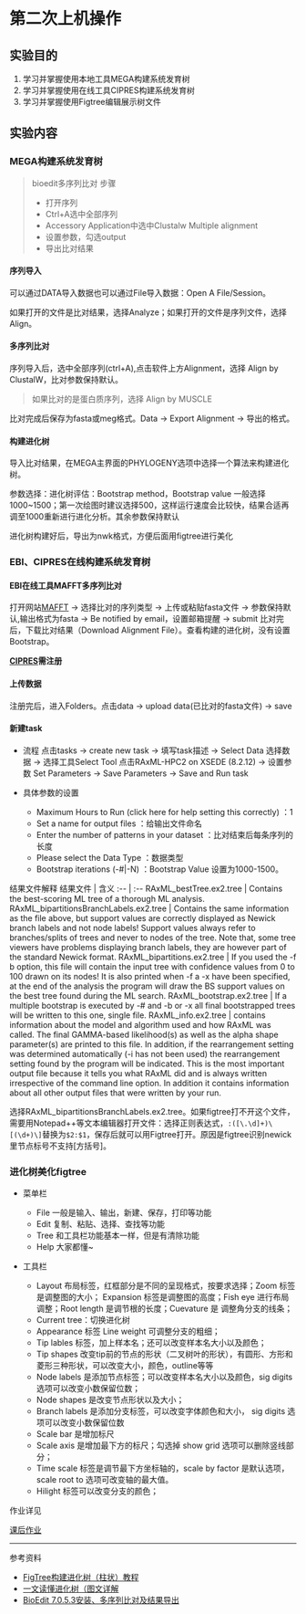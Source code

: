 # 第二次上机操作

## 实验目的

1. 学习并掌握使用本地工具MEGA构建系统发育树
2. 学习并掌握使用在线工具CIPRES构建系统发育树
3. 学习并掌握使用Figtree编辑展示树文件

## 实验内容
### MEGA构建系统发育树

> bioedit多序列比对
> 步骤
> + 打开序列
> + Ctrl+A选中全部序列
> + Accessory Application中选中Clustalw Multiple alignment
> + 设置参数，勾选output
> + 导出比对结果

#### 序列导入
可以通过DATA导入数据也可以通过File导入数据：Open A File/Session。

如果打开的文件是比对结果，选择Analyze；如果打开的文件是序列文件，选择Align。

#### 多序列比对
序列导入后，选中全部序列(ctrl+A),点击软件上方Alignment，选择 Align by ClustalW，比对参数保持默认。
> 如果比对的是蛋白质序列，选择 Align by MUSCLE

比对完成后保存为fasta或meg格式。Data -> Export Alignment -> 导出的格式。

#### 构建进化树
导入比对结果，在MEGA主界面的PHYLOGENY选项中选择一个算法来构建进化树。

参数选择：进化树评估：Bootstrap method，Bootstrap value 一般选择1000~1500；第一次绘图时建议选择500，这样运行速度会比较快，结果合适再调至1000重新进行进化分析。其余参数保持默认

进化树构建好后，导出为nwk格式，方便后面用figtree进行美化



### EBI、CIPRES在线构建系统发育树

#### EBI在线工具MAFFT多序列比对
打开网站[MAFFT](https://www.ebi.ac.uk/Tools/msa/mafft/) -> 选择比对的序列类型 -> 上传或粘贴fasta文件 -> 参数保持默认,输出格式为fasta -> Be notified by email，设置邮箱提醒 -> submit
比对完后，下载比对结果（Download Alignment File）。查看构建的进化树，没有设置Bootstrap。

**[CIPRES](https://www.phylo.org/)需注册**
#### 上传数据
注册完后，进入Folders。点击data -> upload data(已比对的fasta文件) -> save

#### 新建task

+ 流程 点击tasks -> create new task -> 填写task描述 -> Select Data 选择数据 -> 选择工具Select Tool 点击RAxML-HPC2 on XSEDE (8.2.12) -> 设置参数 Set Parameters -> Save Parameters -> Save and Run task

+ 具体参数的设置
  + Maximum Hours to Run (click here for help setting this correctly) ：1
  + Set a name for output files ：给输出文件命名
  + Enter the number of patterns in your dataset ：比对结束后每条序列的长度
  + Please select the Data Type ：数据类型
  + Bootstrap iterations (-#|-N) ：Bootstrap Value 设置为1000-1500。


结果文件解释
结果文件 | 含义
:-- | :--
RAxML_bestTree.ex2.tree | Contains the best-scoring ML tree of a thorough ML analysis. 
RAxML_bipartitionsBranchLabels.ex2.tree | Contains the same information as the file above, but support values are correctly displayed as Newick branch labels and not node labels! Support values always refer to branches/splits of trees and never to nodes of the tree. Note that, some tree viewers have problems displaying branch labels, they are however part of the standard Newick format. 
RAxML_bipartitions.ex2.tree |  If you used the -f b option, this file will contain the input tree with confidence values from 0 to 100 drawn on its nodes! It is also printed when -f a -x have been specified, at the end of the analysis the program will draw the BS support values on the best tree found during the ML search.
RAxML_bootstrap.ex2.tree | If a multiple bootstrap is executed by -# and -b or -x all final bootstrapped trees will be written to this one, single file.
RAxML_info.ex2.tree |  contains information about the model and algorithm used and how RAxML was called. The final GAMMA-based likelihood(s) as well as the alpha shape parameter(s) are printed to this file. In addition, if the rearrangement setting was determined automatically (-i  has not been used) the rearrangement setting found by the program will be indicated. This is the most important output file because it tells you what RAxML did and is always written irrespective of the command line option. In addition it contains information about all other output files that were written by your run.

选择RAxML_bipartitionsBranchLabels.ex2.tree。如果figtree打不开这个文件，需要用Notepad++等文本编辑器打开文件：选择正则表达式，`:([\.\d]+)\[(\d+)\]`替换为`$2:$1`，保存后就可以用Figtree打开。原因是figtree识别newick里节点标号不支持[方括号]。

### 进化树美化figtree

<!--看懂进化树
![看懂进化树](https://pic2.zhimg.com/v2-f9f3043dd508d5abfcc7b0a9bf2658ad_r.jpg)-->
+ 菜单栏
 	+ File 一般是输入、输出，新建、保存，打印等功能
	+ Edit 复制、粘贴、选择、查找等功能
	+ Tree 和工具栏功能基本一样，但是有清除功能
	+ Help 大家都懂~

+ 工具栏
	+ Layout 布局标签，红框部分是不同的呈现格式，按要求选择；Zoom 标签是调整图的大小； Expansion 标签是调整图的高度；Fish eye 进行布局调整；Root length 是调节根的长度；Cuevature 是 调整角分支的线条；
	+ Current tree：切换进化树
	+ Appearance 标签 Line weight 可调整分支的粗细；
	+ Tip lables 标签，加上样本名；还可以改变样本名大小以及颜色；
    + Tip shapes 改变tip前的节点的形状（二叉树叶的形状），有圆形、方形和菱形三种形状，可以改变大小，颜色，outline等等
	+ Node labels 是添加节点标签；可以改变样本名大小以及颜色，sig digits 选项可以改变小数保留位数；
	+ Node shapes 是改变节点形状以及大小；
	+ Branch labels 是添加分支标签，可以改变字体颜色和大小， sig digits 选项可以改变小数保留位数
	+ Scale bar 是增加标尺
	+ Scale axis 是增加最下方的标尺；勾选掉 show grid 选项可以删除竖线部分；
	+ Time scale 标签是调节最下方坐标轴的，scale by factor 是默认选项，scale root to 选项可改变轴的最大值。
	+ Hilight 标签可以改变分支的颜色；



作业详见

[课后作业](https://github.com/xujunbi/linux-bioinformatics/tree/master/bioinformatics/Ex_liu/ex2/homework)




---
参考资料
+ [FigTree构建进化树（柱状）教程](http://www.360doc.com/content/19/0125/12/52645714_811199917.shtml)
+ [一文读懂进化树（图文详解](https://zhuanlan.zhihu.com/p/141835886)
+ [BioEdit 7.0.5.3安装、多序列比对及结果导出](http://blog.sciencenet.cn/blog-3375649-1104907.html)
